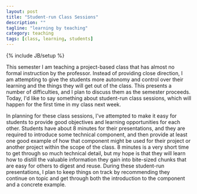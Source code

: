 ```yaml
---
layout: post
title: "Student-run Class Sessions"
description: ""
tagline: "learning by teaching"
category: teaching
tags: [class, learning, students]
---
```

{% include JB/setup %}

This semester I am teaching a project-based class that has almost no
formal instruction by the professor. Instead of providing close
direction, I am attempting to give the students more autonomy and
control over their learning and the things they will get out of the
class. 
This presents a number of difficulties, and I plan to discuss them as
the semester proceeds.
Today, I'd like to say something about student-run class sessions,
which will happen for the first time in my class next week.

In planning for these class sessions, I've attempted to make it easy
for students to provide good objectives and learning opportunities for
each other.
Students have about 8 minutes for their presentations, and they are
required to introduce some technical component, and then provide at
least one good example of how that component might be used for their
project or another project within the scope of the class.
8 minutes is a very short time to get through so much technical
detail, but my hope is that they will learn how to distill the
valuable information they gain into bite-sized chunks that are easy
for others to digest and reuse.
During these student-run presentations, I plan to keep things on track
by recommending they continue on topic and get through both the
introduction to the component and a concrete example.


